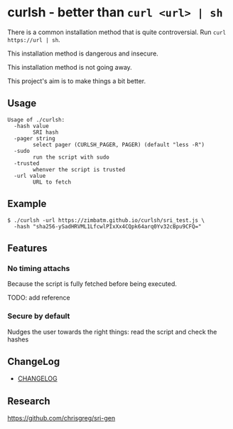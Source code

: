 # curlsh - better than `curl <url> | sh`

There is a common installation method that is quite controversial. Run
`curl https://url | sh`.

This installation method is dangerous and insecure.

This installation method is not going away.

This project's aim is to make things a bit better.

## Usage

```
Usage of ./curlsh:
  -hash value
        SRI hash
  -pager string
        select pager (CURLSH_PAGER, PAGER) (default "less -R")
  -sudo
        run the script with sudo
  -trusted
        whenver the script is trusted
  -url value
        URL to fetch
```

## Example

```
$ ./curlsh -url https://zimbatm.github.io/curlsh/sri_test.js \
  -hash "sha256-ySadHRVML1LfcwlPIxXx4CQpk64arq0Yv32cBpu9CFQ="
```

## Features

### No timing attachs

Because the script is fully fetched before being executed.

TODO: add reference

### Secure by default

Nudges the user towards the right things: read the script and check the hashes

## ChangeLog

* [CHANGELOG](CHANGELOG.md)

## Research

<https://github.com/chrisgreg/sri-gen>
